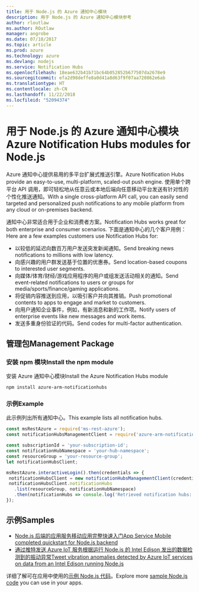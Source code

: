 ```yaml
---
title: 用于 Node.js 的 Azure 通知中心模块
description: 用于 Node.js 的 Azure 通知中心模块参考
author: rloutlaw
ms.author: ROutlaw
manager: angrobe
ms.date: 07/18/2017
ms.topic: article
ms.prod: azure
ms.technology: azure
ms.devlang: nodejs
ms.service: Notification Hubs
ms.openlocfilehash: 18eae632b41b71bc64b052852b677507da2678e9
ms.sourcegitcommit: efa2d98deffe8a0d41a8d63f9f07aa720862e6ab
ms.translationtype: HT
ms.contentlocale: zh-CN
ms.lasthandoff: 11/22/2018
ms.locfileid: "52094374"
---
```

# <a name="azure-notification-hubs-modules-for-nodejs"></a><span data-ttu-id="874c5-103">用于 Node.js 的 Azure 通知中心模块</span><span class="sxs-lookup"><span data-stu-id="874c5-103">Azure Notification Hubs modules for Node.js</span></span>

<span data-ttu-id="874c5-104">Azure 通知中心提供易用的多平台扩展式推送引擎。</span><span class="sxs-lookup"><span data-stu-id="874c5-104">Azure Notification Hubs provide an easy-to-use, multi-platform, scaled-out push engine.</span></span> <span data-ttu-id="874c5-105">使用单个跨平台 API 调用，即可轻松地从任意云或本地后端向任意移动平台发送有针对性的个性化推送通知。</span><span class="sxs-lookup"><span data-stu-id="874c5-105">With a single cross-platform API call, you can easily send targeted and personalized push notifications to any mobile platform from any cloud or on-premises backend.</span></span>

<span data-ttu-id="874c5-106">通知中心非常适合用于企业和消费者方案。</span><span class="sxs-lookup"><span data-stu-id="874c5-106">Notification Hubs works great for both enterprise and consumer scenarios.</span></span> <span data-ttu-id="874c5-107">下面是通知中心的几个客户用例：</span><span class="sxs-lookup"><span data-stu-id="874c5-107">Here are a few examples customers use Notification Hubs for:</span></span>
- <span data-ttu-id="874c5-108">以较低的延迟向数百万用户发送突发新闻通知。</span><span class="sxs-lookup"><span data-stu-id="874c5-108">Send breaking news notifications to millions with low latency.</span></span>
- <span data-ttu-id="874c5-109">向感兴趣的用户群发送基于位置的优惠券。</span><span class="sxs-lookup"><span data-stu-id="874c5-109">Send location-based coupons to interested user segments.</span></span>
- <span data-ttu-id="874c5-110">向媒体/体育/财经/游戏应用程序的用户或组发送活动相关的通知。</span><span class="sxs-lookup"><span data-stu-id="874c5-110">Send event-related notifications to users or groups for media/sports/finance/gaming applications.</span></span>
- <span data-ttu-id="874c5-111">将促销内容推送到应用，以吸引客户并向其推销。</span><span class="sxs-lookup"><span data-stu-id="874c5-111">Push promotional contents to apps to engage and market to customers.</span></span>
- <span data-ttu-id="874c5-112">向用户通知企业事件，例如，有新消息和新的工作项。</span><span class="sxs-lookup"><span data-stu-id="874c5-112">Notify users of enterprise events like new messages and work items.</span></span>
- <span data-ttu-id="874c5-113">发送多重身份验证的代码。</span><span class="sxs-lookup"><span data-stu-id="874c5-113">Send codes for multi-factor authentication.</span></span>

## <a name="management-package"></a><span data-ttu-id="874c5-114">管理包</span><span class="sxs-lookup"><span data-stu-id="874c5-114">Management Package</span></span>

### <a name="install-the-npm-module"></a><span data-ttu-id="874c5-115">安装 npm 模块</span><span class="sxs-lookup"><span data-stu-id="874c5-115">Install the npm module</span></span>

<span data-ttu-id="874c5-116">安装 Azure 通知中心模块</span><span class="sxs-lookup"><span data-stu-id="874c5-116">Install the Azure Notification Hubs module</span></span> 

```bash
npm install azure-arm-notificationhubs
```

### <a name="example"></a><span data-ttu-id="874c5-117">示例</span><span class="sxs-lookup"><span data-stu-id="874c5-117">Example</span></span>

<span data-ttu-id="874c5-118">此示例列出所有通知中心。</span><span class="sxs-lookup"><span data-stu-id="874c5-118">This example lists all notification hubs.</span></span>

 ```javascript
const msRestAzure = require('ms-rest-azure');
const notificationHubsManagementClient = require('azure-arm-notificationhubs');

const subscriptionId = 'your-subscription-id';
const notificationHubNamespace = 'your-hub-namespace';
const resourceGroup = 'your-resource-group';
let notificationHubsClient;

msRestAzure.interactiveLogin().then(credentials => {
  notificationHubsClient = new notificationHubsManagementClient(credentials, subscriptionId);
  notificationHubsClient.notificationHubs
    .list(resourceGroup, notificationHubNamespace)
    .then(notificationHubs => console.log('Retrieved notification hubs: ', notificationHubs));
});
```

## <a name="samples"></a><span data-ttu-id="874c5-119">示例</span><span class="sxs-lookup"><span data-stu-id="874c5-119">Samples</span></span>

* [<span data-ttu-id="874c5-120">Node.js 后端的应用服务移动应用完整快速入门</span><span class="sxs-lookup"><span data-stu-id="874c5-120">App Service Mobile completed quickstart for Node.js backend</span></span>](https://azure.microsoft.com/resources/samples/app-service-mobile-nodejs-backend-quickstart/)
* [<span data-ttu-id="874c5-121">通过推特发送 Azure IoT 服务根据运行 Node.js 的 Intel Edison 发出的数据检测到的振动异常</span><span class="sxs-lookup"><span data-stu-id="874c5-121">Tweet vibration anomalies detected by Azure IoT services on data from an Intel Edison running Node.js</span></span>](https://azure.microsoft.com/resources/samples/iot-hub-nodejs-intel-edison-vibration-anomaly-detection/)

<span data-ttu-id="874c5-122">详细了解可在应用中使用的[示例 Node.js 代码](https://azure.microsoft.com/resources/samples/?platform=nodejs)。</span><span class="sxs-lookup"><span data-stu-id="874c5-122">Explore more [sample Node.js code](https://azure.microsoft.com/resources/samples/?platform=nodejs) you can use in your apps.</span></span>
